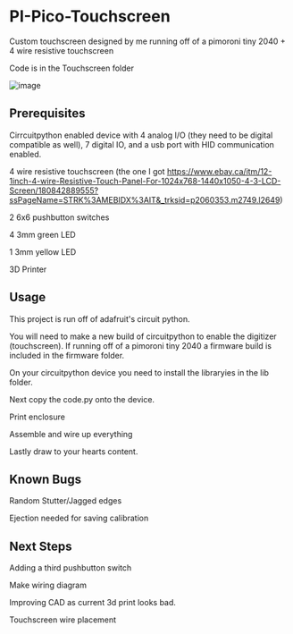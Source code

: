 
# PI-Pico-Touchscreen


Custom touchscreen designed by me running off of a pimoroni tiny 2040 + 4 wire resistive touchscreen

Code is in the Touchscreen folder

![image](https://user-images.githubusercontent.com/36164850/111360370-09d88080-8663-11eb-9af8-aa87849c462b.png)


## Prerequisites

Cirrcuitpython enabled device with 4 analog I/O (they need to be digital compatible as well), 7 digital IO, and a usb port with HID communication enabled.

4 wire resistive touchscreen (the one I got https://www.ebay.ca/itm/12-1inch-4-wire-Resistive-Touch-Panel-For-1024x768-1440x1050-4-3-LCD-Screen/180842889555?ssPageName=STRK%3AMEBIDX%3AIT&_trksid=p2060353.m2749.l2649)

2 6x6 pushbutton switches

4 3mm green LED

1 3mm yellow LED

3D Printer

## Usage

This project is run off of adafruit's circuit python. 

You will need to make a new build of circuitpython to enable the digitizer (touchscreen). If running off of a pimoroni tiny 2040 a firmware build is included in the firmware folder.

On your circuitpython device you need to install the libraryies in the lib folder. 

Next copy the code.py onto the device.

Print enclosure

Assemble and wire up everything

Lastly draw to your hearts content.

## Known Bugs

Random Stutter/Jagged edges

Ejection needed for saving calibration

## Next Steps

Adding a third pushbutton switch

Make wiring diagram

Improving CAD as current 3d print looks bad.

Touchscreen wire placement

